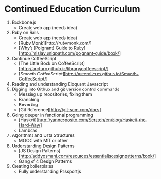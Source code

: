 Continued Education Curriculum
===============================
1. Backbone.js
	* Create web app (needs idea)
1. Ruby on Rails
	* Create web app (needs idea)
	* [Ruby Monk][http://rubymonk.com/]
	* [Why’s (Poignant) Guide to Ruby][http://mislav.uniqpath.com/poignant-guide/book/]
1. Continue CoffeeScript
	* [The Little Book on CoffeeScript][http://arcturo.github.io/library/coffeescript/]
	* [Smooth CoffeeScript][http://autotelicum.github.io/Smooth-CoffeeScript/]
1. Reading and understanding Eloquent Javascript
1. Digging into Github and git version control commands
	* Messing up repositories, fixing them
	* Branching
	* Reverting
	* [Git Reference][http://git-scm.com/docs]
1. Going deeper in functional programming
	* [Haskell][http://yannesposito.com/Scratch/en/blog/Haskell-the-Hard-Way/]
	* Lambdas
1. Algorithms and Data Structures
	* MOOC with MIT or other
1. Understanding Design Patterns
	* [JS Design Patterns][http://addyosmani.com/resources/essentialjsdesignpatterns/book/]
	* Gang of 4 Design Patterns
1. Creating boilerplates
	* Fully understanding Passportjs